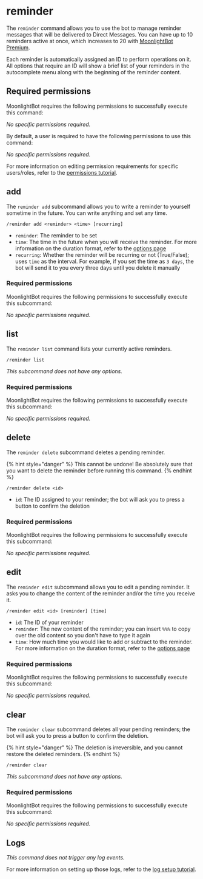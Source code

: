 # reminder

The `reminder` command allows you to use the bot to manage reminder messages that will be delivered to Direct Messages. You can have up to 10 reminders active at once, which increases to 20 with [MoonlightBot Premium](/support/premium.md).

Each reminder is automatically assigned an ID to perform operations on it. All options that require an ID will show a brief list of your reminders in the autocomplete menu along with the beginning of the reminder content.

## Required permissions

MoonlightBot requires the following permissions to successfully execute this command:

*No specific permissions required.*

By default, a user is required to have the following permissions to use this command:

*No specific permissions required.*

For more information on editing permission requirements for specific users/roles, refer to the [permissions tutorial](/start-up/permission-tutorial.md).

## add

The `reminder add` subcommand allows you to write a reminder to yourself sometime in the future. You can write anything and set any time.

```text
/reminder add <reminder> <time> [recurring]
```

* `reminder`: The reminder to be set
* `time`: The time in the future when you will receive the reminder. For more information on the duration format, refer to the [options page](/start-up/options.md#durations)
* `recurring`: Whether the reminder will be recurring or not (True/False); uses `time` as the interval. For example, if you set the time as `3 days`, the bot will send it to you every three days until you delete it manually

### Required permissions

MoonlightBot requires the following permissions to successfully execute this subcommand:

*No specific permissions required.*

## list

The `reminder list` command lists your currently active reminders.

```text
/reminder list
```

*This subcommand does not have any options.*

### Required permissions

MoonlightBot requires the following permissions to successfully execute this subcommand:

*No specific permissions required.*

## delete

The `reminder delete` subcommand deletes a pending reminder.

{% hint style="danger" %}
This cannot be undone! Be absolutely sure that you want to delete the reminder before running this command.
{% endhint %}

```text
/reminder delete <id>
```

* `id`: The ID assigned to your reminder; the bot will ask you to press a button to confirm the deletion

### Required permissions

MoonlightBot requires the following permissions to successfully execute this subcommand:

*No specific permissions required.*

## edit

The `reminder edit` subcommand allows you to edit a pending reminder. It asks you to change the content of the reminder and/or the time you receive it.

```text
/reminder edit <id> [reminder] [time]
```

* `id`: The ID of your reminder
* `reminder`: The new content of the reminder; you can insert `%%%` to copy over the old content so you don't have to type it again
* `time`: How much time you would like to add or subtract to the reminder. For more information on the duration format, refer to the [options page](/start-up/options.md#durations)

### Required permissions

MoonlightBot requires the following permissions to successfully execute this subcommand:

*No specific permissions required.*

## clear

The `reminder clear` subcommand deletes all your pending reminders; the bot will ask you to press a button to confirm the deletion.

{% hint style="danger" %}
The deletion is irreversible, and you cannot restore the deleted reminders.
{% endhint %}

```text
/reminder clear
```

*This subcommand does not have any options.*

### Required permissions

MoonlightBot requires the following permissions to successfully execute this subcommand:

*No specific permissions required.*

## Logs

*This command does not trigger any log events.*

For more information on setting up those logs, refer to the [log setup tutorial](/README.md#logging).
